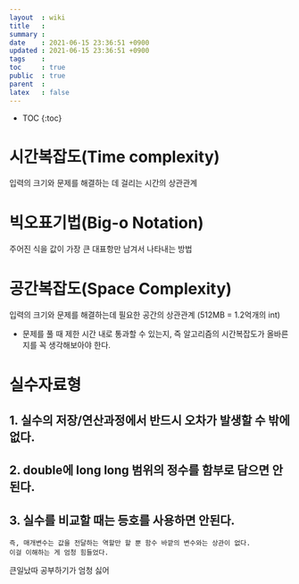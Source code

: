 ```yaml
---
layout  : wiki
title   : 
summary : 
date    : 2021-06-15 23:36:51 +0900
updated : 2021-06-15 23:36:51 +0900
tags    : 
toc     : true
public  : true
parent  : 
latex   : false
---
```

* TOC
{:toc}

# 시간복잡도(Time complexity)
입력의 크기와 문제를 해결하는 데 걸리는 시간의 상관관계

# 빅오표기법(Big-o Notation)
주어진 식을 값이 가장 큰 대표항만 남겨서 나타내는 방법

# 공간복잡도(Space Complexity)
입력의 크기와 문제를 해결하는데 필요한 공간의 상관관계 (512MB = 1.2억개의 int)

- 문제를 풀 때 제한 시간 내로 통과할 수 있는지, 즉 알고리즘의 시간복잡도가 올바른지를 꼭 생각해보아야 한다.

# 실수자료형
## 1. 실수의 저장/연산과정에서 반드시 오차가 발생할 수 밖에 없다.
## 2. double에 long long 범위의 정수를 함부로 담으면 안된다.
## 3. 실수를 비교할 때는 등호를 사용하면 안된다.

```
즉, 매개변수는 값을 전달하는 역할만 할 뿐 함수 바깥의 변수와는 상관이 없다.
이걸 이해하는 게 엄청 힘들었다.
```
큰일났따 공부하기가 엄청 싫어
